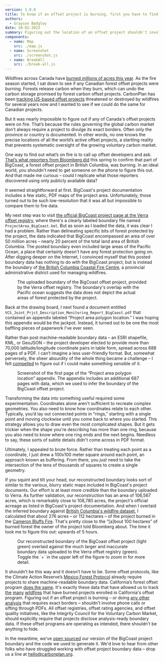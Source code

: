 ```yaml
---
version: 1.0.0
title: To know if an offset project is burning, first you have to find it
authors:
  - Grayson Badgley
date: 10-02-2023
summary: Figuring out the location of an offset project shouldn't involve a scavenger hunt.
components:
  - name: Map
    src: ./map.js
  - name: Screenshot
    src: ./screenshot.js
  - name: BreakAll
    src: ./break-all.js
---
```


Wildfires across Canada have [burned millions of acres this year](https://en.wikipedia.org/wiki/2023_Canadian_wildfires). As the fire season started, I sat down to see if any Canadian forest offset projects were burning. Forests release carbon when they burn, which can undo the carbon storage promised by forest carbon offset projects. CarbonPlan has been [tracking US-based offset projects](https://carbonplan.org/research/forest-offsets-fires) threatened or destroyed by wildfires for several years now and I wanted to see if we could do the same for Canadian projects.

But it was nearly impossible to figure out if any of Canada's offset projects were on fire. That’s because the rules governing the global carbon market don't always require a project to divulge its exact borders. Often only the province or country is documented. In other words, no one knows the precise locations of all the world’s active offset projects, a startling reality that prevents systematic oversight of the growing voluntary carbon market.

One way to find out what’s on fire is to call up offset developers and ask. [That’s what reporters from Bloomberg did](https://www.bloomberg.com/news/articles/2023-06-26/canada-wildfire-season-burns-forest-set-aside-for-carbon-offsets) this spring to confirm that part of BigCoast, a forest offset project in British Columbia, was burning. In an ideal world, you shouldn't need to get someone on the phone to figure this out. And that made me curious – could I replicate what those reporters discovered using only publicly available data?

It seemed straightforward at first. BigCoast's project documentation includes a few static, PDF maps of the project area. Unfortunately, those turned out to be such low-resolution that it was all but impossible to compare them to fire data.

My next step was to visit [the official BigCoast project page at the Verra offset registry](https://registry.verra.org/app/projectDetail/VCS/3018), where there's a clearly labeled boundary file named `ProjectArea_BigCoast.kml`. But as soon as I loaded the data, it was clear I had a problem. Rather than delineating specific bits of forest protected by the project, the data indicated that BigCoast encompassed an area of over 50 million acres – nearly 20 percent of the total land area of British Columbia. The posted boundary even included large areas of the Pacific Ocean, a place that certainly doesn't have any forest protection going on. After digging deeper on the Internet, I convinced myself that this posted boundary data has nothing to do with the BigCoast project, but is instead the boundary of [the British Columbia Coastal Fire Centre](https://www2.gov.bc.ca/gov/content/safety/wildfire-status/about-bcws/fire-centres), a provincial administrative district used for managing wildfires.

<Figure>
  <Map />
  <FigureCaption number={1}>
    The uploaded boundary of the BigCoast offset project, provided by the Verra
    offset registry. The boundary's overlap with the Pacific ocean suggests the
    data does not depict the actual areas of forest protected by the project.
  </FigureCaption>
</Figure>

Back at the drawing board, I next found a document entitled <BreakAll>`VCS_Joint_Prjct_Description_Monitoring_Report_BigCoast.pdf`</BreakAll> that contained an appendix labeled “Project area polygon location.” I was hoping this appendix would be the jackpot. Instead, it turned out to be one the most baffling pieces of paperwork I've ever seen.

Rather than post machine-readable boundary data – an ESRI shapefile, KML, or GeoJSON – the project developer elected to provide more than 70,000 latitude/longitude coordinate pairs in table form, spread across 688 pages of a PDF. I can’t imagine a less user-friendly format. But, somewhat perversely, the sheer absurdity of the whole thing became a challenge – I felt [compelled](https://xkcd.com/356/) to figure out if I could make something sensible of it.

<Figure>
  <Screenshot />
  <FigureCaption number={2}>
    Screenshot of the first page of the “Project area polygon location”
    appendix. The appendix includes an additional 687 pages with data, which we
    used to infer the boundary of the BigCoast offset project.
  </FigureCaption>
</Figure>

Transforming the data into something useful required some experimentation. Coordinates alone aren't sufficient to recreate complex geometries. You also need to know how coordinates relate to each other. Typically, you’d lay out connected points in “rings,” starting with a single point and moving clockwise until you come back to where you started. This strategy allows you to draw even the most complicated shapes. But it gets trickier when the shape you're describing has more than one ring, because you also need to know where one ring ends and the next begins. Needless to say, these sorts of subtle details didn't come across in PDF format.

Ultimately, I appealed to brute force. Rather than treating each point as a coordinate, I just drew a 100x100 meter square around each point, an approach known as buffering. From there, you _just_ need to take the intersection of the tens of thousands of squares to create a single geometry.

If you squint and tilt your head, our reconstructed boundary looks sort of similar to the various, blurry static maps included in BigCoast's project documents. Our effort is at least more credible than the boundary uploaded to Verra. As further validation, our reconstruction has an area of 106,567 acres, which is remarkably close to 108,780 acres, the project's official acreage as listed in BigCoast's project documentation. And when I overlaid the inferred boundary against [ British Columbia's wildfire dataset](https://catalogue.data.gov.bc.ca/dataset/fire-perimeters-current), I calculated that about 276 acres – or 112 hectares – of the project burned in the [Cameron Bluffs Fire](https://wildfiresituation.nrs.gov.bc.ca/incidents?fireYear=2023&incidentNumber=V70600). That's pretty close to the “[a]bout 100 hectares” of burned forest the owner of the project told Bloomberg about. The time it took me to figure this out: upwards of 5 hours.

<Figure>
  <Map showZoom showInferred />
  <FigureCaption number={3}>
    Our reconstructed boundary of the BigCoast offset project (light green)
    overlaid against the much larger and inaccurate boundary data uploaded to
    the Verra offset registry (green). Toggle the `+` in the upper left of the
    figure to zoom in for more detail.
  </FigureCaption>
</Figure>

It shouldn’t be this way and it doesn’t have to be. Some offset protocols, like the Climate Action Reserve’s [Mexico Forest Protocol](https://www.climateactionreserve.org/how/protocols/ncs/mexico-forest/) already require projects to share machine-readable boundary data. California’s forest offset program [does the same](https://webmaps.arb.ca.gov/ARBOCIssuanceMap/). It's exactly these data that have allowed us to track [the](https://carbonplan.org/research/offset-project-fire) [many](https://www.frontiersin.org/articles/10.3389/ffgc.2022.930426/full) [wildfires](https://carbonplan.org/blog/buffer-update-two) that have burned projects enrolled in California's offset program. Figuring out if an offset project is burning – or doing [any other analysis](https://www.nature.com/articles/s43247-023-00984-2) that requires exact borders – shouldn't involve phone calls or sifting through PDFs. All offset registries, offset rating agencies, and offset quality initiatives, like the Integrity Council for the Voluntary Carbon Market, should explicitly require that projects disclose analysis-ready boundary data. If these offset programs are operating as intended, there shouldn't be anything to hide.

In the meantime, we've [open sourced](https://github.com/carbonplan/bigcoast-project-boundary) our version of the BigCoast project boundary and the code we used to generate it. We'd love to hear from other folks who have struggled working with offset project boundary data – drop us a line at [hello@carbonplan.org](mailto:hello@carbonplan.org).
